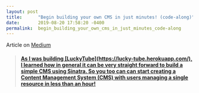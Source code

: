 ```yaml
---
layout: post
title:      "Begin building your own CMS in just minutes! (code-along)"
date:       2019-08-20 17:58:20 -0400
permalink:  begin_building_your_own_cms_in_just_minutes_code-along
---
```


Article on [Medium](https://medium.com/@fbohorqu/begin-building-your-own-cms-in-just-minutes-code-along-5d4eb5f2072e)

<blockquote class="embedly-card"><h4><a href="https://medium.com/@fbohorqu/begin-building-your-own-cms-in-just-minutes-code-along-5d4eb5f2072e">As I was building [LuckyTube](https://lucky-tube.herokuapp.com/), I learned how in general it can be very straight forward to build a simple CMS using Sinatra. So you too can can start creating a Content Management System (CMS) with users managing a single resource in less than an hour!</p></blockquote>
<script async src="//cdn.embedly.com/widgets/platform.js" charset="UTF-8"></script>

